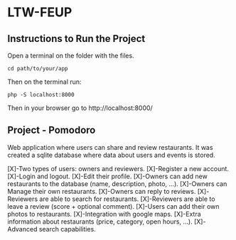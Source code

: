 # LTW-FEUP

## Instructions to Run the Project

Open a terminal on the folder with the files.

```
cd path/to/your/app
```
Then on the terminal run:

```
php -S localhost:8000
```

Then in your browser go to http://localhost:8000/

## Project - Pomodoro

Web application where users can share and review restaurants. It was created a sqlite database where data about users and events is stored.

[X]-Two types of users: owners and reviewers.
[X]-Register a new account.
[X]-Login and logout.
[X]-Edit their profile.
[X]-Owners can add new restaurants to the database (name, description, photo, …).
[X]-Owners can Manage their own restaurants.
[X]-Owners can reply to reviews.
[X]-Reviewers are able to search for restaurants.
[X]-Reviewers are able to leave a review (score + optional comment).
[X]-Users can add their own photos to restaurants.
[X]-Integration with google maps.
[X]-Extra information about restaurants (price, category, open hours, …).
[X]-Advanced search capabilities.


